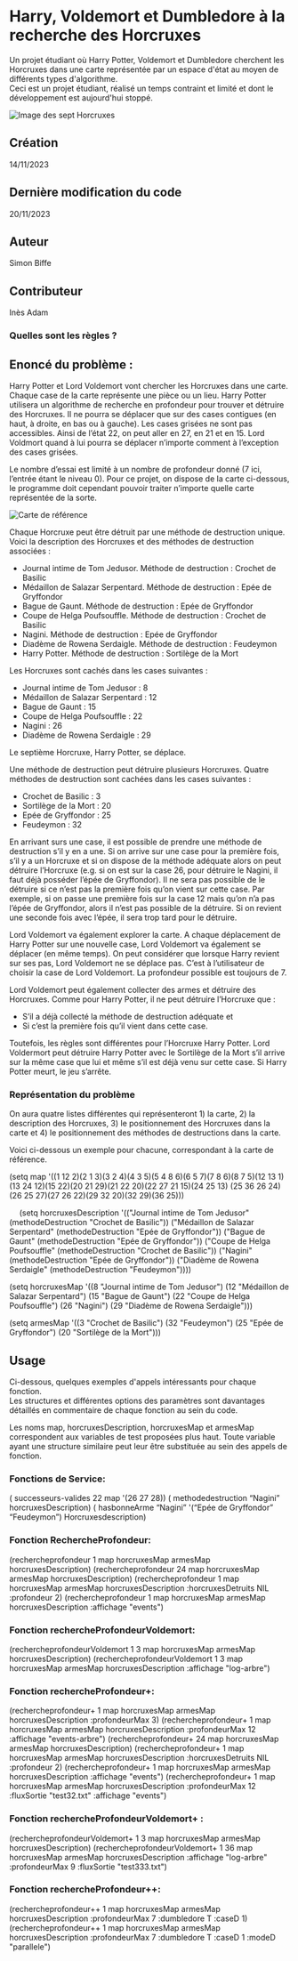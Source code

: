 # Harry, Voldemort et Dumbledore à la recherche des Horcruxes

Un projet étudiant où Harry Potter, Voldemort et Dumbledore cherchent les Horcruxes dans une carte représentée par un espace d'état au moyen de différents types d'algorithme.  
Ceci est un projet étudiant, réalisé un temps contraint et limité et dont le développement est aujourd'hui stoppé.

![Image des sept Horcruxes](./data/Horcruxes.jpg "Horcruxes")

## Création
14/11/2023

## Dernière modification du code
20/11/2023

## Auteur
Simon Biffe

## Contributeur
Inès Adam

### Quelles sont les règles ?

## Enoncé du problème :

Harry Potter et Lord Voldemort vont chercher les Horcruxes dans une carte. Chaque case de la carte représente une pièce ou un lieu. Harry Potter utilisera un algorithme de recherche en profondeur pour trouver et détruire des Horcruxes. Il ne pourra se déplacer que sur des cases contigues (en haut, à droite, en bas ou à gauche). Les cases grisées ne sont pas accessibles. Ainsi de l’état 22, on peut aller en 27, en 21 et en 15. Lord Voldmort quand à lui pourra se déplacer n’importe comment à l’exception des cases grisées.

Le nombre d’essai est limité à un nombre de profondeur donné (7 ici, l’entrée étant le niveau 0).
Pour ce projet, on dispose de la carte ci-dessous, le programme doit cependant pouvoir traiter n’importe quelle carte représentée de la sorte.

![Carte de référence](./data/carte_reference.png "Carte de référence")

Chaque Horcruxe peut être détruit par une méthode de destruction unique. Voici la description des Horcruxes et des méthodes de destruction associées :

- Journal intime de Tom Jedusor. Méthode de destruction : Crochet de Basilic
- Médaillon de Salazar Serpentard. Méthode de destruction : Epée de Gryffondor
- Bague de Gaunt. Méthode de destruction : Epée de Gryffondor
- Coupe de Helga Poufsouffle. Méthode de destruction : Crochet de Basilic
- Nagini. Méthode de destruction : Epée de Gryffondor
- Diadème de Rowena Serdaigle. Méthode de destruction : Feudeymon
- Harry Potter. Méthode de destruction : Sortilège de la Mort

Les Horcruxes sont cachés dans les cases suivantes :

- Journal intime de Tom Jedusor : 8
- Médaillon de Salazar Serpentard : 12
- Bague de Gaunt : 15
- Coupe de Helga Poufsouffle : 22
- Nagini : 26
- Diadème de Rowena Serdaigle : 29

Le septième Horcruxe, Harry Potter, se déplace.

Une méthode de destruction peut détruire plusieurs Horcruxes. Quatre méthodes de destruction sont cachées dans les cases suivantes :

- Crochet de Basilic : 3
- Sortilège de la Mort : 20
- Epée de Gryffondor : 25
- Feudeymon : 32

En arrivant surs une case, il est possible de prendre une méthode de destruction s’il y en a une. Si on arrive sur une case pour la première fois, s’il y a un Horcruxe et si on dispose de la méthode adéquate alors on peut détruire l’Horcruxe (e.g. si on est sur la case 26, pour détruire le Nagini, il faut déjà posséder l’épée de Gryffondor). Il ne sera pas possible de le détruire si ce n’est pas la première fois qu’on vient sur cette case. Par exemple, si on passe une première fois sur la case 12 mais qu’on n’a pas l’épée de Gryffondor, alors il n’est pas possible de la détruire. Si on revient une seconde fois avec l’épée, il sera trop tard pour le détruire.

Lord Voldemort va également explorer la carte. A chaque déplacement de Harry Potter sur une nouvelle case, Lord Voldemort va également se déplacer (en même temps). On peut considérer que lorsque Harry revient sur ses pas, Lord Voldemort ne se déplace pas. C’est à l’utilisateur de choisir la case de Lord Voldemort. La profondeur possible est toujours de 7.

Lord Voldemort peut également collecter des armes et détruire des Horcruxes. Comme pour Harry Potter, il ne peut détruire l’Horcruxe que :

- S’il a déjà collecté la méthode de destruction adéquate et
- Si c’est la première fois qu’il vient dans cette case.

Toutefois, les règles sont différentes pour l’Horcruxe Harry Potter. Lord Voldermort peut détruire Harry Potter avec le Sortilège de la Mort s’il arrive sur la même case que lui et même s’il est déjà venu sur cette case. Si Harry Potter meurt, le jeu s’arrête.

### Représentation du problème

On aura quatre listes différentes qui représenteront 1) la carte, 2) la description des Horcruxes, 3) le positionnement des Horcruxes dans la carte et 4) le positionnement des méthodes de destructions dans la carte.

Voici ci-dessous un exemple pour chacune, correspondant à la carte de référence.

(setq map '((1 12 2)(2 1 3)(3 2 4)(4 3 5)(5 4 8 6)(6 5 7)(7 8 6)(8 7 5)(12 13 1)
            (13 24 12)(15 22)(20 21 29)(21 22 20)(22 27 21 15)(24 25 13)
            (25 36 26 24)(26 25 27)(27 26 22)(29 32 20)(32 29)(36 25)))

 
(setq horcruxesDescription '(("Journal intime de Tom Jedusor" 
                                (methodeDestruction "Crochet de Basilic"))
                             ("Médaillon de Salazar Serpentard" 
                                (methodeDestruction "Epée de Gryffondor"))
                             ("Bague de Gaunt" 
                                (methodeDestruction "Epée de Gryffondor"))
                             ("Coupe de Helga Poufsouffle" 
                                (methodeDestruction "Crochet de Basilic"))
                             ("Nagini" 
                                (methodeDestruction "Epée de Gryffondor"))
                             ("Diadème de Rowena Serdaigle" 
                                (methodeDestruction "Feudeymon"))))

(setq horcruxesMap '((8 "Journal intime de Tom Jedusor")
                     (12 "Médaillon de Salazar Serpentard")
                     (15 "Bague de Gaunt")
                     (22 "Coupe de Helga Poufsouffle")
                     (26 "Nagini")
                     (29 "Diadème de Rowena Serdaigle")))

(setq armesMap '((3 "Crochet de Basilic")
                 (32 "Feudeymon")
                 (25 "Epée de Gryffondor")
                 (20 "Sortilège de la Mort")))        

## Usage

Ci-dessous, quelques exemples d'appels intéressants pour chaque fonction.  
Les structures et différentes options des paramètres sont davantages détaillés en commentaire de chaque fonction au sein du code.

Les noms map, horcruxesDescription, horcruxesMap et armesMap correspondent aux variables de test proposées plus haut. Toute variable ayant une structure similaire peut leur être substituée au sein des appels de fonction.

### Fonctions de Service:
( successeurs-valides 22 map '(26 27 28))
( methodedestruction “Nagini” horcruxesDescription)
( hasbonneArme “Nagini” '(“Epée de Gryffondor” “Feudeymon”) Horcruxesdescription)

### Fonction RechercheProfondeur:
(rechercheprofondeur 1 map horcruxesMap armesMap horcruxesDescription)
(rechercheprofondeur 24 map horcruxesMap armesMap horcruxesDescription)
(rechercheprofondeur 1 map horcruxesMap armesMap horcruxesDescription :horcruxesDetruits NIL :profondeur 2)
(rechercheprofondeur 1 map horcruxesMap armesMap horcruxesDescription :affichage "events")

### Fonction rechercheProfondeurVoldemort:
(rechercheprofondeurVoldemort 1 3 map horcruxesMap armesMap horcruxesDescription)
(rechercheprofondeurVoldemort 1 3 map horcruxesMap armesMap horcruxesDescription :affichage "log-arbre")

### Fonction rechercheProfondeur+:
(rechercheprofondeur+ 1 map horcruxesMap armesMap horcruxesDescription :profondeurMax 3)
(rechercheprofondeur+ 1 map horcruxesMap armesMap horcruxesDescription :profondeurMax 12 :affichage "events-arbre")
(rechercheprofondeur+ 24 map horcruxesMap armesMap horcruxesDescription)
(rechercheprofondeur+ 1 map horcruxesMap armesMap horcruxesDescription :horcruxesDetruits NIL :profondeur 2)
(rechercheprofondeur+ 1 map horcruxesMap armesMap horcruxesDescription :affichage "events")
(rechercheprofondeur+ 1 map horcruxesMap armesMap horcruxesDescription :profondeurMax 12 :fluxSortie "test32.txt" :affichage "events")

### Fonction rechercheProfondeurVoldemort+ :
(rechercheprofondeurVoldemort+ 1 3 map horcruxesMap armesMap horcruxesDescription)
(rechercheprofondeurVoldemort+ 1 36 map horcruxesMap armesMap
horcruxesDescription :affichage "log-arbre" :profondeurMax 9 :fluxSortie "test333.txt")

### Fonction rechercheProfondeur++:
(rechercheprofondeur++ 1 map horcruxesMap armesMap horcruxesDescription
:profondeurMax 7 :dumbledore T :caseD 1)
(rechercheprofondeur++ 1 map horcruxesMap armesMap horcruxesDescription
:profondeurMax 7 :dumbledore T :caseD 1 :modeD "parallele")